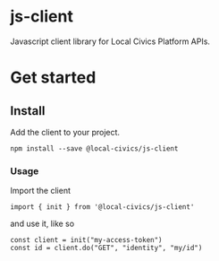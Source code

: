 # js-client

Javascript client library for Local Civics Platform APIs.

# Get started

## Install

Add the client to your project.

`npm install --save @local-civics/js-client`

### **Usage**

Import the client

`import { init } from '@local-civics/js-client'`

and use it, like so

```
const client = init("my-access-token")
const id = client.do("GET", "identity", "my/id")
```
